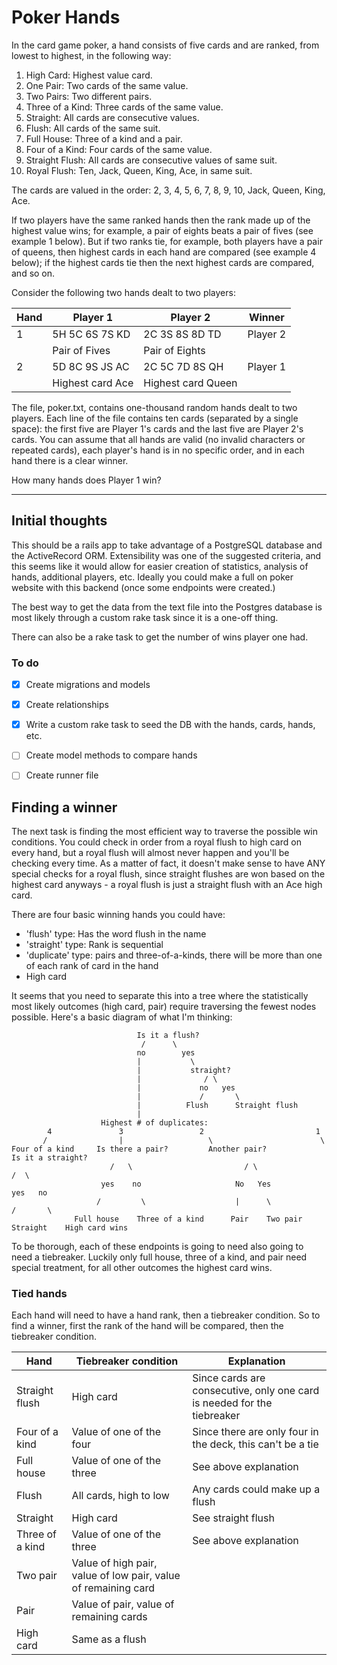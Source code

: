 # Poker Hands

In the card game poker, a hand consists of five cards and are ranked, from lowest to highest, in the following way:

1. High Card: Highest value card.
1. One Pair: Two cards of the same value.
1. Two Pairs: Two different pairs.
1. Three of a Kind: Three cards of the same value.
1. Straight: All cards are consecutive values.
1. Flush: All cards of the same suit.
1. Full House: Three of a kind and a pair.
1. Four of a Kind: Four cards of the same value.
1. Straight Flush: All cards are consecutive values of same suit.
1. Royal Flush: Ten, Jack, Queen, King, Ace, in same suit.

The cards are valued in the order:
2, 3, 4, 5, 6, 7, 8, 9, 10, Jack, Queen, King, Ace.

If two players have the same ranked hands then the rank made up of the highest value wins; for example, a pair of eights beats a pair of fives (see example 1 below). But if two ranks tie, for example, both players have a pair of queens, then highest cards in each hand are compared (see example 4 below); if the highest cards tie then the next highest cards are compared, and so on.

Consider the following two hands dealt to two players:


| Hand	 |	Player 1	| 	Player 2	| 	Winner |
| ------ |------------- | ------------- | -------- |
| 1	 |	5H 5C 6S 7S KD | 2C 3S 8S 8D TD | Player 2 |
|     | Pair of Fives   | Pair of Eights |          |
| 2	  |	5D 8C 9S JS AC   | 2C 5C 7D 8S QH | Player 1 |
| | Highest card Ace | Highest card Queen | |
 	
The file, poker.txt, contains one-thousand random hands dealt to two players. Each line of the file contains ten cards (separated by a single space): the first five are Player 1's cards and the last five are Player 2's cards. You can assume that all hands are valid (no invalid characters or repeated cards), each player's hand is in no specific order, and in each hand there is a clear winner.

How many hands does Player 1 win?

_____________________

## Initial thoughts

This should be a rails app to take advantage of a PostgreSQL database and the ActiveRecord ORM. Extensibility was one of the suggested criteria, and this seems like it would allow for easier creation of statistics, analysis of hands, additional players, etc. Ideally you could make a full on poker website with this backend (once some endpoints were created.)

The best way to get the data from the text file into the Postgres database is most likely through a custom rake task since it is a one-off thing. 

There can also be a rake task to get the number of wins player one had. 

### To do 
- [x] Create migrations and models

- [x] Create relationships

- [x] Write a custom rake task to seed the DB with the hands, cards, hands, etc.

- [ ] Create model methods to compare hands

- [ ] Create runner file

## Finding a winner

The next task is finding the most efficient way to traverse the possible win conditions. You could check in order from a royal flush to high card on every hand, but a royal flush will almost never happen and you'll be checking every time. As a matter of fact, it doesn't make sense to have ANY special checks for a royal flush, since straight flushes are won based on the highest card anyways - a royal flush is just a straight flush with an Ace high card.

There are four basic winning hands you could have: 
- 'flush' type: Has the word flush in the name 
- 'straight' type: Rank is sequential
- 'duplicate' type: pairs and three-of-a-kinds, there will be more than one of each rank of card in the hand
- High card

It seems that you need to separate this into a tree where the statistically most likely outcomes (high card, pair) require traversing the fewest nodes possible. Here's a basic diagram of what I'm thinking:
```
                            Is it a flush?
                             /      \
                            no        yes
                            |           \
                            |           straight?
                            |              / \
                            |             no   yes
                            |             /       \
                            |          Flush      Straight flush
                            |
                    Highest # of duplicates:
        4               3                 2                         1
       /                |                   \                        \ 
Four of a kind     Is there a pair?         Another pair?            Is it a straight?
                      /   \                         / \                    /  \ 
                    yes    no                     No   Yes               yes   no  
                   /         \                    |      \               /       \
              Full house    Three of a kind      Pair    Two pair     Straight    High card wins
```

To be thorough, each of these endpoints is going to need also going to need a tiebreaker. Luckily only full house, three of a kind, and pair need special treatment, for all other outcomes the highest card wins.

### Tied hands

Each hand will need to have a hand rank, then a tiebreaker condition. So to find a winner, first the rank of the hand will be compared, then the tiebreaker condition.

| Hand	 |	Tiebreaker condition	| 	Explanation	| 
| ------ |------------- | ------------- | 
| Straight flush |	High card | Since cards are consecutive, only one card is needed for the tiebreaker |
| Four of a kind |	Value of one of the four | Since there are only four in the deck, this can't be a tie |
| Full house | Value of one of the three | See above explanation |
| Flush | All cards, high to low | Any cards could make up a flush |
| Straight| High card | See straight flush |
| Three of a kind | Value of one of the three | See above explanation |
| Two pair | Value of high pair, value of low pair, value of remaining card| |
| Pair | Value of pair, value of remaining cards | |
| High card | Same as a flush | |
